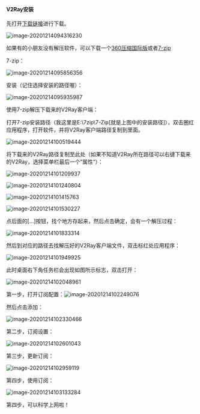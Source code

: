 #### V2Ray安装

先打开[下载链接](https://tlanyan.me/v2ray-clients-download/)进行下载。

![image-20201214094316230](https://github.com/SennerMing/V2Ray/tree/master/V2ray安装图片\下载.png)

如果有的小朋友没有解压软件，可以下载一个[360压缩国际版](https://www.360totalsecurity.com/zh-cn/360zip/)或者[7-zip](https://www.7-zip.org/)

7-zip：

![image-20201214095856356](https://github.com/SennerMing/V2Ray/tree/master/V2ray安装图片\7-zip.png)

安装（记住选择安装的路径喔）：

![image-20201214095935987](https://github.com/SennerMing/V2Ray/tree/master/V2ray安装图片\7zip安装.png)

使用7-zip解压下载来的V2Ray客户端：

打开7-zip安装路径（我这里是E:\7zip\7-Zip[就是上图中的安装路径]），双击圈红应用程序，打开软件，并将V2Ray客户端路径复制到里面。

![image-20201214100519444](https://github.com/SennerMing/V2Ray/tree/master/V2ray安装图片\打开7zip.png)

将下载来的V2Ray路径复制至此处（如果不知道V2Ray所在路径可以右键下载来的V2Ray，选择菜单栏最后一个”属性“）：

![image-20201214101209937](https://github.com/SennerMing/V2Ray/tree/master/V2ray安装图片\V2Ray路径查看.png)

![image-20201214101240804](https://github.com/SennerMing/V2Ray/tree/master/V2ray安装图片\V2Ray路径.png)

![image-20201214101415763](https://github.com/SennerMing/V2Ray/tree/master/V2ray安装图片\解压V2Ray.png)

![image-20201214101530227](https://github.com/SennerMing/V2Ray/tree/master/V2ray安装图片\解压V2Ray步骤1.png)

点后面的[...]按钮，找个地方存起来，然后点击确定，会有一个解压过程：

![image-20201214101833314](https://github.com/SennerMing/V2Ray/tree/master/V2ray安装图片\解压V2Ray步骤2.png)

然后到对应的路径去找解压好的V2Ray客户端文件，双击标红处应用程序：

![image-20201214101949925](https://github.com/SennerMing/V2Ray/tree/master/V2ray安装图片\打开V2Ray.png)

此时桌面右下角任务栏会出现如图所示标志，双击打开：

![image-20201214102048961](C:\Users\LXR\AppData\Roaming\Typora\typora-user-images\image-20201214102048961.png)

第一步，打开订阅配置：![image-20201214102249076](https://github.com/SennerMing/V2Ray/tree/master/V2ray安装图片\设置订阅.png)

然后点击添加：

![image-20201214102330466](https://github.com/SennerMing/V2Ray/tree/master/V2ray安装图片\打开订阅配置.png)

第二步，订阅设置：

![image-20201214102601043](https://github.com/SennerMing/V2Ray/tree/master/V2ray安装图片\订阅设置.png)

第三步，更新订阅：

![image-20201214102959119](https://github.com/SennerMing/V2Ray/tree/master/V2ray安装图片\更新订阅.png)

第四步，使用订阅：

![image-20201214103133284](https://github.com/SennerMing/V2Ray/tree/master/V2ray安装图片\使用订阅.png)

第四步，可以科学上网啦！